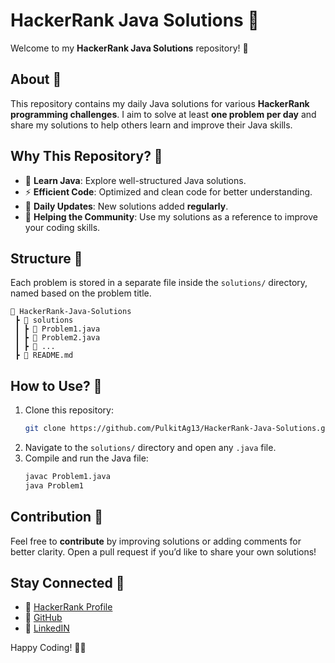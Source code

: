 # HackerRank Java Solutions 🚀

Welcome to my **HackerRank Java Solutions** repository! 🎯

## About 📌
This repository contains my daily Java solutions for various **HackerRank programming challenges**. I aim to solve at least **one problem per day** and share my solutions to help others learn and improve their Java skills.

## Why This Repository? 🤔
- 📘 **Learn Java**: Explore well-structured Java solutions.
- ⚡ **Efficient Code**: Optimized and clean code for better understanding.
- 🚀 **Daily Updates**: New solutions added **regularly**.
- 🤝 **Helping the Community**: Use my solutions as a reference to improve your coding skills.

## Structure 📂
Each problem is stored in a separate file inside the `solutions/` directory, named based on the problem title.

```
📂 HackerRank-Java-Solutions
 ┣ 📂 solutions
 ┃ ┣ 📜 Problem1.java
 ┃ ┣ 📜 Problem2.java
 ┃ ┣ 📜 ...
 ┣ 📜 README.md
```

## How to Use? 🔧
1. Clone this repository:
   ```sh
   git clone https://github.com/PulkitAg13/HackerRank-Java-Solutions.git
   ```
2. Navigate to the `solutions/` directory and open any `.java` file.
3. Compile and run the Java file:
   ```sh
   javac Problem1.java
   java Problem1
   ```

## Contribution 🙌
Feel free to **contribute** by improving solutions or adding comments for better clarity. Open a pull request if you’d like to share your own solutions!

## Stay Connected 💬
- 🔗 [HackerRank Profile](https://www.hackerrank.com/profile/pulkit_ag13) 
- 🐙 [GitHub](https://github.com/pulkitag13/) 
- 💼 [LinkedIN](https://www.linkedin.com/in/pulkitag13/)

Happy Coding! 🚀🔥


